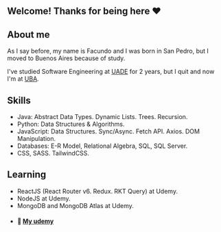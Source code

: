 ## Welcome! Thanks for being here ❤️

## About me
As I say before, my name is Facundo and I was born in San Pedro, but I moved to Buenos Aires because of study.

I've studied Software Engineering at <a href="https://www.uade.edu.ar/" target="_blank">UADE</a> for 2 years, but I quit and now I'm at <a href="https://www.uba.ar" target="_blank">UBA</a>.

## Skills
- Java: Abstract Data Types. Dynamic Lists. Trees. Recursion.
- Python: Data Structures & Algorithms.
- JavaScript: Data Structures. Sync/Async. Fetch API. Axios. DOM Manipulation.
- Databases: E-R Model, Relational Algebra, SQL, SQL Server.
- CSS, SASS. TailwindCSS.

## Learning
- ReactJS (React Router v6. Redux. RKT Query) at Udemy.
- NodeJS at Udemy.
- MongoDB and MongoDB Atlas at Udemy.
- #### 📕 <a href="https://www.udemy.com/user/facundo-valentin-salazar-2/" target="_blank"> My udemy </a>
